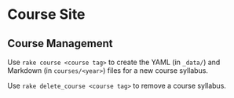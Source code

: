 # Course Site

## Course Management

Use `rake course <course tag>` to create the YAML (in `_data/`) and Markdown (in `courses/<year>`) files for a new course syllabus.

Use `rake delete_course <course tag>` to remove a course syllabus.
